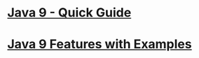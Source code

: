 

# [Java 9 - Quick Guide](https://www.tutorialspoint.com/java9/java9_quick_guide.htm)



# [Java 9 Features with Examples](https://www.journaldev.com/13121/java-9-features-with-examples)